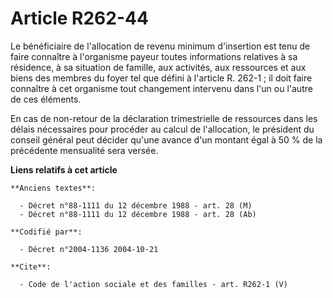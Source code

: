 # Article R262-44

Le bénéficiaire de l'allocation de revenu minimum d'insertion est tenu de faire connaître à l'organisme payeur toutes
informations relatives à sa résidence, à sa situation de famille, aux activités, aux ressources et aux biens des membres du
foyer tel que défini à l'article R. 262-1 ; il doit faire connaître à cet organisme tout changement intervenu dans l'un ou
l'autre de ces éléments.

En cas de non-retour de la déclaration trimestrielle de ressources dans les délais nécessaires pour procéder au calcul de
l'allocation, le président du conseil général peut décider qu'une avance d'un montant égal à 50 % de la précédente mensualité
sera versée.

**Liens relatifs à cet article**

	**Anciens textes**:

	  - Décret n°88-1111 du 12 décembre 1988 - art. 28 (M)
	  - Décret n°88-1111 du 12 décembre 1988 - art. 28 (Ab)

	**Codifié par**:

	  - Décret n°2004-1136 2004-10-21

	**Cite**:

	  - Code de l'action sociale et des familles - art. R262-1 (V)
